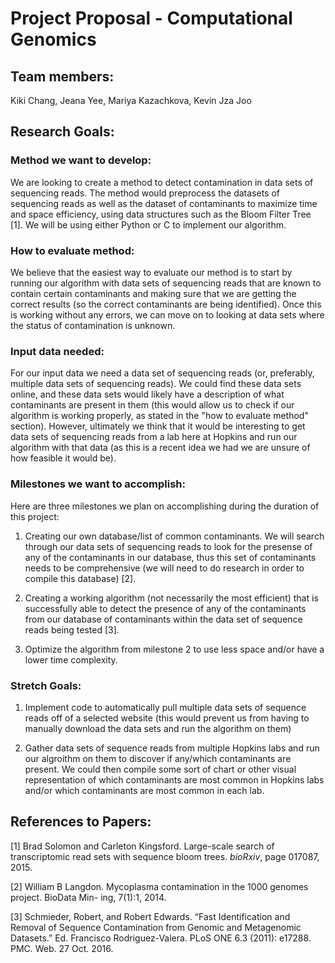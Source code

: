 # Project Proposal - Computational Genomics 
## Team members: 
Kiki Chang, Jeana Yee, Mariya Kazachkova, Kevin Jza Joo 

## Research Goals:

### Method we want to develop:
We are looking to create a method to detect contamination in data sets of sequencing reads. The method would preprocess the datasets of sequencing reads as well as the dataset of contaminants to maximize time and space efficiency, using data structures such as the Bloom Filter Tree [1]. We will be using either Python or C to implement our algorithm.  

### How to evaluate method:
We believe that the easiest way to evaluate our method is to start by running our algorithm with data sets of sequencing reads that are known to contain certain contaminants and making sure that we are getting the correct results (so the correct contaminants are being identified). Once this is working without any errors, we can move on to looking at data sets where the status of contamination is unknown.  

### Input data needed: 
For our input data we need a data set of sequencing reads (or, preferably, multiple data sets of sequencing reads). We could find these data sets online, and these data sets would likely have a description of what contaminants are present in them (this would allow us to check if our algorithm is working properly, as stated in the "how to evaluate method" section). However, ultimately we think that it would be interesting to get data sets of sequencing reads from a lab here at Hopkins and run our algorithm with that data (as this is a recent idea we had we are unsure of how feasible it would be).  

### Milestones we want to accomplish: 
Here are three milestones we plan on accomplishing during the duration of this project: 

1. Creating our own database/list of common contaminants. We will search through our data sets of sequencing reads to look for the presense of any of the contaminants in our database, thus this set of contaminants needs to be comprehensive (we will need to do research in order to compile this database) [2].

2. Creating a working algorithm (not necessarily the most efficient) that is successfully able to detect the presence of any of the contaminants from our database of contaminants within the data set of sequence reads being tested [3].

3. Optimize the algorithm from milestone 2 to use less space and/or have a lower time complexity.

### Stretch Goals:

1. Implement code to automatically pull multiple data sets of sequence reads off of a selected website (this would prevent us from having to manually download the data sets and run the algorithm on them)

2. Gather data sets of sequence reads from multiple Hopkins labs and run our algroithm on them to discover if any/which contaminants are present. We could then compile some sort of chart or other visual representation of which contaminants are most common in Hopkins labs and/or which contaminants are most common in each lab.


## References to Papers: 
[1] Brad Solomon and Carleton Kingsford. Large-scale search of transcriptomic read sets with sequence bloom trees. *bioRxiv*, page 017087, 2015.

[2] William B Langdon. Mycoplasma contamination in the 1000 genomes project. BioData Min- ing, 7(1):1, 2014.  

[3] Schmieder, Robert, and Robert Edwards. “Fast Identification and Removal of Sequence Contamination from Genomic and Metagenomic Datasets.” Ed. Francisco Rodriguez-Valera. PLoS ONE 6.3 (2011): e17288. PMC. Web. 27 Oct. 2016.



